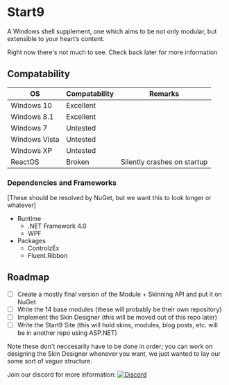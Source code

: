 # Start9
A Windows shell supplement, one which aims to be not only modular, but extensible to your heart’s content.

Right now there's not much to see. Check back later for more information

## Compatability
| OS            | Compatability | Remarks |
| ------------- |---------------|---|
| Windows 10    | Excellent     ||
| Windows 8.1   | Excellent     ||
| Windows 7     | Untested      ||
| Windows Vista | Untested      ||
| Windows XP    | Untested      ||
| ReactOS       | Broken        | Silently crashes on startup|

### Dependencies and Frameworks
[These should be resolved by NuGet, but we want this to look longer or whatever]
- Runtime
  - .NET Framework 4.0
  - WPF
- Packages
  - ControlzEx
  - Fluent.Ribbon
  
## Roadmap
- [ ] Create a mostly final version of the Module + Skinning API and put it on NuGet
- [ ] Write the 14 base modules (these will probably be their own repository)
- [ ] Implement the Skin Designer (this will be moved out of this repo later)
- [ ] Write the Start9 Site (this will hold skins, modules, blog posts, etc. will be in another repo using ASP.NET)

Note these don't neccesarily have to be done in order; you can work on designing the Skin Designer whenever you want, we just wanted to lay our some sort of vague structure.

Join our discord for more information: [![Discord](https://img.shields.io/discord/321793250602254336.svg?style=flat-square)]()
